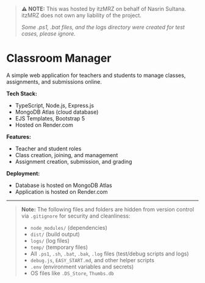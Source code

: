 > **:warning: NOTE:**
> This was hosted by itzMRZ on behalf of Nasrin Sultana.
> itzMRZ does not own any liability of the project.
>
> _Some .ps1, .bat files, and the logs directory were created for test cases, please ignore._

# Classroom Manager

A simple web application for teachers and students to manage classes, assignments, and submissions online.

**Tech Stack:**
- TypeScript, Node.js, Express.js
- MongoDB Atlas (cloud database)
- EJS Templates, Bootstrap 5
- Hosted on Render.com

**Features:**
- Teacher and student roles
- Class creation, joining, and management
- Assignment creation, submission, and grading

**Deployment:**
- Database is hosted on MongoDB Atlas
- Application is hosted on Render.com

---

> **Note:**
> The following files and folders are hidden from version control via `.gitignore` for security and cleanliness:
> - `node_modules/` (dependencies)
> - `dist/` (build output)
> - `logs/` (log files)
> - `temp/` (temporary files)
> - All `.ps1`, `.sh`, `.bat`, `.bak`, `.log` files (test/debug scripts and logs)
> - `debug.js`, `EASY_START.md`, and other helper scripts
> - `.env` (environment variables and secrets)
> - OS files like `.DS_Store`, `Thumbs.db`
